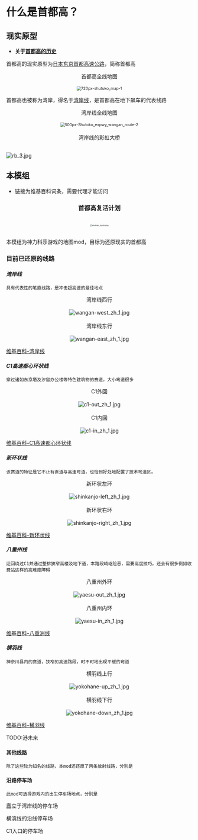 
# 什么是首都高？



## 现实原型

- **关于[首都高的历史](https://www.shutoko.co.jp/zh-CN/index/about/history/)**

首都高的现实原型为[日本东京首都高速公路](https://zh.wikipedia.org/wiki/首都高速道路)，简称首都高

<div align=center> 首都高全线地图</div> <br />


<div align=center> <img src="../imgs/getting/shutoku/720px-shutuko_map-1.png" alt="720px-shutuko_map-1" align=center; style="zoom:75%;" /> </div>

首都高也被称为湾岸，得名于[湾岸线]()，是首都高在地下飙车的代表线路

<div align=center> 湾岸线全线地图 </div> <br />


<div align=center> <img src="../imgs/getting/shutoku/500px-Shutoko_expwy_wangan_route-2.png" alt="500px-Shutoko_expwy_wangan_route-2" style="zoom: 75%;" /> </div><br />

<div align=center> 湾岸线的彩虹大桥 </div> <br />


![rb_3.jpg](../imgs/getting/shutoku/rb_3.jpg)



## 本模组

- 链接为维基百科词条，需要代理才能访问

<div align=center>  <h3> 首都高复活计划 </h3> </div> 

<br />

<div align=center> <img src="../../.vuepress/public/imgs/logo/logob.png" alt="shutoko_logob.png" style="zoom:35%;" /> </div>

<br />

本模组为神力科莎游戏的地图mod，目标为还原现实的首都高



### 目前已还原的线路



#### *湾岸线*

`具有代表性的笔直线路，是冲击超高速的最佳地点`

<div align=center> 湾岸线西行 </div> <br />

<div align=center> <img src="../imgs/getting/shutoku/wangan-west_zh_1.jpg" alt="wangan-west_zh_1.jpg" style="zoom:100%;" /> </div>
<br />

<div align=center> 湾岸线东行 </div> <br />

<div align=center> <img src="../imgs/getting/shutoku/wangan-east_zh_1.jpg" alt="wangan-east_zh_1.jpg" style="zoom:100%;" /> </div>

[维基百科-湾岸线](https://zh.wikipedia.org/wiki/首都高速灣岸線)



#### *C1高速都心环状线*

`穿过诸如东京塔及汐留办公楼等特色建筑物的赛道，大小弯道很多`

<div align=center> C1外回 </div> <br />

<div align=center> <img src="../imgs/getting/shutoku/c1-out_zh_1.jpg" alt="c1-out_zh_1.jpg" style="zoom:100%;" /> </div>
<br />

<div align=center> C1内回 </div> <br />

<div align=center> <img src="../imgs/getting/shutoku/c1-in_zh_1.jpg" alt="c1-in_zh_1.jpg" style="zoom: 100%;" /> </div>

[维基百科-C1高速都心环状线](https://zh.wikipedia.org/wiki/首都高速道路都心環狀線)



#### *新环状线*

`该赛道的特征是它不止有直道与高速弯道，也恰到好处地配置了技术弯道区。`

<div align=center> 新环状左环 </div> <br />

<div align=center> <img src="../imgs/getting/shutoku/shinkanjo-left_zh_1.jpg" alt="shinkanjo-left_zh_1.jpg" style="zoom:100%;" /> </div>
<br />

<div align=center> 新环状右环 </div> <br />

<div align=center> <img src="../imgs/getting/shutoku/shinkanjo-right_zh_1.jpg" alt="shinkanjo-right_zh_1.jpg" style="zoom:100%;" /> </div>

[维基百科-新环状线](https://zh.wikipedia.org/zh-hans/首都高速9號深川線)



#### *八重州线*

`迂回绕过C1并通过整排狭窄高楼及地下道，本路段崎岖险恶，需要高度技巧。还会有很多例如收费站这样的高难度障碍`

<div align=center> 八重州外环 </div> <br />

<div align=center> <img src="../imgs/getting/shutoku/yaesu-out_zh_1.jpg" alt="yaesu-out_zh_1.jpg" style="zoom:100%;" /> </div>
<br />

<div align=center> 八重州内环 </div> <br />

<div align=center> <img src="../imgs/getting/shutoku/yaesu-in_zh_1.jpg" alt="yaesu-in_zh_1.jpg" style="zoom:100%;" /> </div>

[维基百科-八重洲线](https://zh.wikipedia.org/wiki/首都高速八重洲線)



#### *横羽线*

`神奈川县内的赛道，狭窄的高速路段，时不时地出现平缓的弯道`

<div align=center> 横羽线上行 </div> <br />

<div align=center><img src="../imgs/getting/shutoku/yokohane-up_zh_1.jpg" alt="yokohane-up_zh_1.jpg" style="zoom:100%;" /> </div>
<br />

<div align=center> 横羽线下行 </div> <br />

<div align=center> <img src="../imgs/getting/shutoku/yokohane-down_zh_1.jpg" alt="yokohane-down_zh_1.jpg" style="zoom:100%;" /> </div>

[维基百科-横羽线](https://zh.wikipedia.org/wiki/首都高速神奈川1號橫羽線)



TODO:港未来

#### 其他线路

`除了这些较为知名的线路，本mod还还原了两条放射线路，分别是`



#### 沿路停车场

`此mod可选择游戏内的出生停车场地点，分别是`

矗立于湾岸线的停车场

横滨线的沿线停车场

C1入口的停车场
